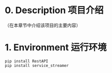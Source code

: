 # 0. Description 项目介绍
（在本章节中介绍该项目的主要内容）

# 1. Environment 运行环境
```shell
pip install RestAPI
pip install service_streamer
```